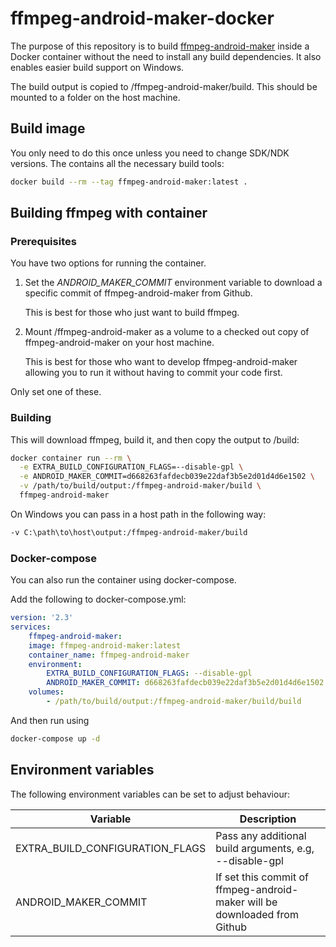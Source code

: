 # ffmpeg-android-maker-docker

The purpose of this repository is to build [ffmpeg-android-maker](https://github.com/Javernaut/ffmpeg-android-maker/) inside a Docker container without the need to install any build dependencies. It also enables easier build support on Windows.

The build output is copied to /ffmpeg-android-maker/build. This should be mounted to a folder on the host machine.

## Build image

You only need to do this once unless you need to change SDK/NDK versions. The contains all the necessary build tools:

```sh
docker build --rm --tag ffmpeg-android-maker:latest .
```

## Building ffmpeg with container

### Prerequisites

You have two options for running the container.

1. Set the *ANDROID_MAKER_COMMIT* environment variable to download a specific commit of ffmpeg-android-maker from Github.
   
   This is best for those who just want to build ffmpeg.

2. Mount /ffmpeg-android-maker as a volume to a checked out copy of ffmpeg-android-maker on your host machine.
 
   This is best for those who want to develop ffmpeg-android-maker allowing you to run it without having to commit your code first.

Only set one of these.

### Building

This will download ffmpeg, build it, and then copy the output to /build:
```sh
docker container run --rm \
  -e EXTRA_BUILD_CONFIGURATION_FLAGS=--disable-gpl \
  -e ANDROID_MAKER_COMMIT=d668263fafdecb039e22daf3b5e2d01d4d6e1502 \
  -v /path/to/build/output:/ffmpeg-android-maker/build \
  ffmpeg-android-maker
```

On Windows you can pass in a host path in the following way:
```sh
-v C:\path\to\host\output:/ffmpeg-android-maker/build
```

### Docker-compose
You can also run the container using docker-compose.

Add the following to docker-compose.yml:

```yaml
version: '2.3'
services:
    ffmpeg-android-maker:
    image: ffmpeg-android-maker:latest
    container_name: ffmpeg-android-maker
    environment:
        EXTRA_BUILD_CONFIGURATION_FLAGS: --disable-gpl
        ANDROID_MAKER_COMMIT: d668263fafdecb039e22daf3b5e2d01d4d6e1502
    volumes:
        - /path/to/build/output:/ffmpeg-android-maker/build/build
```

And then run using

```sh
docker-compose up -d
```

## Environment variables
The following environment variables can be set to adjust behaviour:

| Variable 					              | Description 	                                                            |
| ----------------------------------------|-----------------------------------------------------------------------------|
| EXTRA_BUILD_CONFIGURATION_FLAGS         | Pass any additional build arguments, e.g, --disable-gpl                     |
| ANDROID_MAKER_COMMIT                    | If set this commit of ffmpeg-android-maker will be downloaded from Github   |
